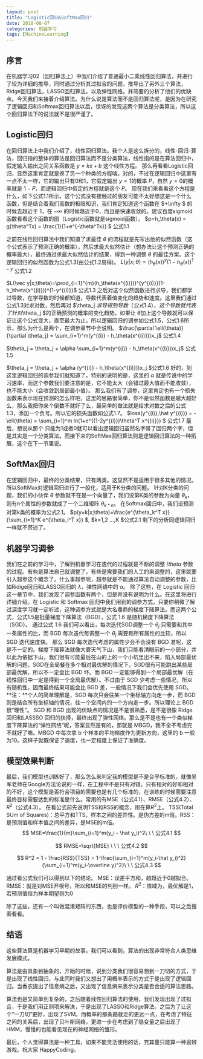 ```yaml
---
layout: post
title: "Logistic回归&SoftMax回归"
date: 2018-08-07
categories: 机器学习
tags: [MachineLearning]
---
```


## 序言
 在机器学习02（回归算法上）中我们介绍了普通最小二乘线性回归算法，并进行了较为详细的推导，同时通过分析其过拟合的问题，推导出了另外三个算法，Ridge回归算法，LASSO回归算法，以及弹性网络。并简要的分析了他们的优缺点。今天我们来接着介绍算法。为什么说是算法而不是回归算法呢，是因为在研究了逻辑回归和Softmax回归算法以后，惊讶的发现这两个算法是分类算法，所以这个回归算法下的说法就不是很严谨了。

<!--more-->

## Logistic回归
在回归算法上中我们介绍了，线性回归算法。我个人是这么拆分的，线性-回归-算法，回归指的整体的算法是回归算法而不是分类算法，线性指的是在算法回归中，假定输入输出之间关系函数是 $y = kx + b$ 这个线性方程。
那么再看看Logistic回归，显然这里肯定就是换了另一个种类的方程咯。对的，不过在逻辑回归中这里有一点不太一样，它的输出只有0和1，它假定输出  $y = 1$的概率 $P$，自然 $y = 0$的概率就是 $1-P$，而逻辑回归中假定的方程就是这个 $P$。
现在我们来看看这个方程是什么，如下公式1.1所示。这个公式没有接触过的朋友可能不太好想这是一个什么函数，但是结合着我们高数的极限知识，我们肯定知道这个函数在 $+\infty $ 的时候去趋近于 1，在 $-\infty$ 的时候趋近于0，而且是快速收敛的。建议百度sigmoid函数看看这个函数的图（Logistic函数就是sigmoid函数）。
$p=h_\theta(x) = g(\theta^Tx) = \frac{1}{1+e^{-\theta^Tx}} $		公式1.1

之前在线性回归算法中我们知道了求最佳 $\theta$ 的流程就是先写出他的似然函数（这个公式表示了预测正确的概率），然后求最大似然估计（想办法让这个预测正确的概率最大），最终通过求最大似然估计的结果，得到一种调整 $\theta$ 的最佳方案。这个逻辑回归的似然函数为公式1.3(由公式1.2易得)。
$L(y|x;\theta)=(h_\theta(x))^y(1-h_\theta(x))^{1-y}$	公式1.2

$L(\vec y|x;\theta)=\prod_{i=1}^{m}(h_\theta(x^{(i)}))^{y^{(i)}}(1-h_\theta(x^{(i)}))^{1-y^{(i)}}$					公式1.3
之后对这个似然函数进行求导，我们都学过导数，在学导数的时候都知道，导数代表着值变化的趋势和速度。这里我们通过公式1.3对求对数，然后再对  $\theta_j $求导得到导数（公式1.4），这个导数就代表了针对$\theta_j $的正确预测的概率的变化趋势。如果让 $\theta$加上这个导数就可以保证让这个公式变大，直至最大为止。所以逻辑回归的调参如公式1.5，公式1.6所示，那么为什么是两个，在调参章节中会说明。
$\frac{\partial \ell(\theta)} {\partial \theta_j} = \sum_{i=1}^m(y^{(i)} - h_\theta(x^{(i)}))x_j$ 公式1.4

$\theta_j = \theta_j + \alpha \sum_{i=1}^m(y^{(i)} - h_\theta(x^{(i)}))x_j$	公式1.5	

$\theta_j = \theta_j + \alpha (y^{(i)} - h_\theta(x^{(i)}))x_j $公式1.6
好的，到这里逻辑回归的调参我们就知道了，特别的说明的是，这里的 $\alpha$ 就是传说中的学习速率，而这个参数我们要注意的是，它不能太大（会错过最大值而不能收敛），也不能太小（会收敛到局部最小值）。
那么我们有了调参，这里肯定也有一个损失函数来表示现在预测的怎么样吧，这里的思路很简单，你不是似然函数是越大越好么，那么我把你来个倒数不就好了么，最简单的做法就是给求对数之后的公式1.3，添加一个负号。所以它的损失函数如公式1.7。
$loss(y^{(i)},\hat y^{(i)}) = -\ell(\theta) = \sum_{i=1}^m ln(1+e^{(1-2y^{(i)})\theta^T x^{(i)}}) $	公式1.7
最后，想说从那个  只能为1或者0就可以看出逻辑回归虽然名字带了回归两个字，但是其实是一个分类算法。而接下来的SoftMax回归算法则是逻辑回归算法的一种拓展，这个在下一节里说。

## SoftMax回归
在逻辑回归中，最终的分类结果，只有两类。这显然不是适用于很多其他的情况。所以SoftMax对逻辑回归进行了一般化，适用于K分类的问题。
针对K分类的问题，我们的小伙伴 $\theta$ 参数就不在是一个向量了，我们设第K类的参数为向量 $\theta_k$， 则有n个属性的参数就成了一个二维矩阵 $\theta_{k*n}$。
在Softmax回归中，我们设预测对第k类的概率为公式2.1。
$p(y=k|x;\theta)=\frac{e^{\theta_k^T x}}{\sum_{i=1}^K e^{\theta_i^T x}} $, $k=1,2 ...,K $公式2.1
剩下的分析同逻辑回归一样就不赘述了。
## 机器学习调参
我们在之前的学习中，了解到机器学习在迭代的过程就是不断的调整 $/theta$ 参数的过程。有些是算法自己就调整了，有些是需要我们的人工的来调整的，这里就要引入超参这个概念了。什么事超参呢，超参就是不能通过算法自动调整的参数，比如Ridige回归和LASSO回归的 $\lambda$，弹性网络中的 $\alpha$。
除了这些，在 Logistic 回归这一章节中，我们发现了调参函数有两个，但是并没有说明为什么。在这里将进行详细介绍。在 Logistic 和 Softmax 回归中我们用到的调参方式，只要你稍微了解过深度学习就一定听过，这种调参方式就是大名鼎鼎的梯度下降算法。而这两个公式，公式1.5是批量梯度下降算法（BGD），公式 1.6 是随机梯度下降算法（SGD）。
通过公式 1.6 我们可以看出，每次迭代SGD调整一个 $\theta_j$ 只需要和其中一条属性的比，而 BGD 每次迭代每调整一个 $\theta_j$ 需要和所有属性的比较，所以 SGD 迭代速度快。
那么 SGD 每次迭代考虑的属性少会不会没有 BGD 准呢，这是不一定的。梯度下降算法就像大雾天气下山，我们只能看清眼前的一小部分，并以此为依据下山，我们很有可能最后在山的上的一个小坑里出不来，陷入局部最优解的问题。SGD在全局餐在多个相对最优解的情况下，SGD很有可能跳出某些局部最优解，所以不一定会比 BGD 坏。而 BGD 一定能够得到一个局部最优解（在线性回归中一定是得到一个全局最优解）。不过由于 SGD 少考虑一些情况，所以有随机性，因而最终结果可能会比 BGD 差，一般情况下我们会优先使用 SGD。
**注：**个人的简单理解是，SGD 每次只会往某一个坐标轴方向走一步，而 BGD则是结合所有坐标轴的情况，往一个空间内的一个方向走一步。所以理论上 BGD 很“理性”。
SGD 和 BGD 出现的优缺点的情况是不是很熟悉，是不是很像 Ridge 回归和LASSSO 回归的抉择，最终出现了弹性网络。那么是不是也有一个类似梯度下降算法的“弹性网络”呢，答案显然是有的，那就是 MBGD，我不全不考虑完不就好了嘛。MBGD 中每次拿 b 个样本的平均梯度作为更新方向，这里的 b 一般为10。这样子就既保证了速度，也一定程度上保证了准确度。

## 模型效果判断
最后，我们模型也训练好了，那么怎么来判定我的模型是不是合乎标准的，就像吴军老师在Google方法论说的一样，在工程中不是只有对错，只有相对的好和相对的不好，这个模型是否符合项目的需要也是有几个标准的，在训练的时候需要注意最终目标需要达到的标准是什么。常用的有MSE（公式4.1）、RMSE（公式4.2）、$R^2$（公式4.3）。
在看公式前先说明TSS和RSS的概念，用在算$R^2$上。
TSS(Total SUm of Squares)：总平方和TTS，样本之间的差异性。是伪方差的m倍。RSS：是预测值和样本值之间的差异，是MSE的m倍。
$$
MSE=\frac{1}{m}\sum_{i=1}^m(y_i - \hat y_i)^2\ \ \ 公式4.1
$$

$$
RMSE=\sqrt{MSE} \ \ \ 公式4.2
$$

$$
R^2 = 1 - \frac{RSS}{TSS} = 1-\frac{\sum_{i=1}^m(y_i-\hat y_i)^2}{\sum_{i=1}^m(y_i-\overline y)^2}\ \ \ 公式4.3
$$

通过看公式我们可以得到以下的结论。
MSE：误差平方和，越趋近于0越拟合。
RMSE：就是对MSE开根号，所以和MSE的判别一样。
$R^2$：值域为，最优解是1，若预测值恒为样本期望则为0

除了这些，还有一个叫做混淆矩阵的东西，也是评价模型的一种手段，可以之后搜索看看。

## 结语
这些算法算是机器学习早期的故事，我们可以看到，算法的出现非常符合人类思维发展模式。

算法是由具象到抽象的，开始的时候，说到分类我们很容易想到一刀切的方式，于是出现了线性回归，与此同时我们又想出了用概率表示的方式于是出现了逻辑回归。当香农提出了信息熵之后，又出现了信息熵来表示分类是否合适的算法思路。

算法也是又简单到复杂的，之后随着线性回归算法的使用，我们发现出现了过拟合，于是我们用正则项来解决，于是出现了LASSO和Ridge算法。之后为了让这个“一刀切”更好，出现了SVM。而概率的那条路就走的更远一点，在考虑了特征之间的关系后，出现了贝叶斯网络，更进一步在考虑到了隐变量之后出现了HMM，慢慢的也能看见现在的神经网络的雏形。

最后，个人觉得算法是一种工具，如果不能灵活使用的话，充其量只能算一种思辨游戏。祝大家 HappyCoding。
<script type="text/x-mathjax-config">MathJax.Hub.Config({tex2jax: {inlineMath:[['$','$']]}});</script>

<script type="text/javascript" src="https://cdnjs.cloudflare.com/ajax/libs/mathjax/2.7.1/MathJax.js?config=TeX-AMS-MML_HTMLorMML"></script>
